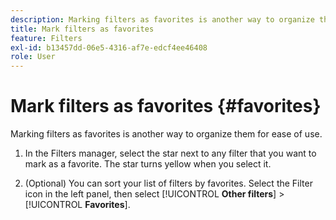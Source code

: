 ```yaml
---
description: Marking filters as favorites is another way to organize them for ease of use.
title: Mark filters as favorites
feature: Filters
exl-id: b13457dd-06e5-4316-af7e-edcf4ee46408
role: User
---
```

# Mark filters as favorites {#favorites}

Marking filters as favorites is another way to organize them for ease of use.

1. In the Filters manager, select the star next to any filter that you want to mark as a favorite. The star turns yellow when you select it.

1. (Optional) You can sort your list of filters by favorites. Select the Filter icon in the left panel, then select [!UICONTROL **Other filters**] > [!UICONTROL **Favorites**].
